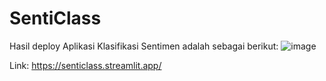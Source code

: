 # SentiClass

Hasil deploy Aplikasi Klasifikasi Sentimen adalah sebagai berikut:
![image](https://github.com/user-attachments/assets/e0d012f6-862a-46ab-8694-26c33bd52d8d)

Link: https://senticlass.streamlit.app/
